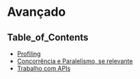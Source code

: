 # Avançado

## Table_of_Contents
- [Profiling](./Profiling/README.md)
- [Concorrência e Paralelismo, se relevante](./Concorrência_e_Paralelismo,_se_relevante/README.md)
- [Trabalho com APIs](./Trabalho_com_APIs/README.md)


